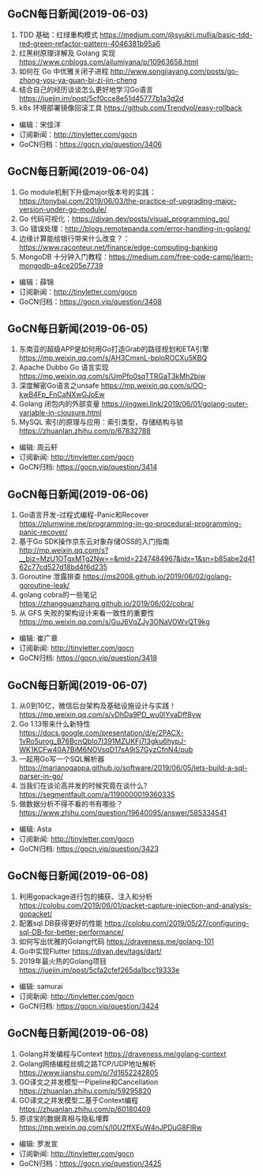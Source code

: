 ## GoCN每日新闻(2019-06-03)

1. TDD 基础：红绿重构模式 https://medium.com/@syukri.mullia/basic-tdd-red-green-refactor-pattern-4046381b95a6
2. 红黑树原理详解及 Golang 实现 https://www.cnblogs.com/ailumiyana/p/10963658.html
3. 如何在 Go 中优雅关闭子进程 http://www.songjiayang.com/posts/go-zhong-you-ya-guan-bi-zi-jin-cheng
4. 结合自己的经历谈谈怎么更好地学习Go语言 https://juejin.im/post/5cf0cce8e51d45777b1a3d2d
5. k8s 环境部署镜像回滚工具 https://github.com/Trendyol/easy-rollback

* 编辑：宋佳洋
* 订阅新闻：http://tinyletter.com/gocn
* GoCN归档：https://gocn.vip/question/3406


## GoCN每日新闻(2019-06-04)

1. Go module机制下升级major版本号的实践：https://tonybai.com/2019/06/03/the-practice-of-upgrading-major-version-under-go-module/
2. Go 代码可视化：https://divan.dev/posts/visual_programming_go/
3. Go 错误处理：http://blogs.remotepanda.com/error-handling-in-golang/ 
4. 边缘计算能给银行带来什么改变？：https://www.raconteur.net/finance/edge-computing-banking 
5. MongoDB 十分钟入门教程：https://medium.com/free-code-camp/learn-mongodb-a4ce205e7739 

- 编辑：薛锦
- 订阅新闻：http://tinyletter.com/gocn
- GoCN归档：https://gocn.vip/question/3408


## GoCN每日新闻(2019-06-05)

1. 东南亚的超级APP是如何用Go打造Grab的路径规划和ETA引擎 https://mp.weixin.qq.com/s/AH3CmxnL-bploROCXu5KBQ
2. Apache Dubbo Go 语言实现 https://mp.weixin.qq.com/s/UmPfo0sqTTRGaT3kMh2biw
3. 深度解密Go语言之unsafe https://mp.weixin.qq.com/s/OO-kwB4Fp_FnCaNXwGJoEw
4. Golang 闭包内的外部变量 https://jingwei.link/2019/06/01/golang-outer-variable-in-clousure.html
5. MySQL 索引的原理与应用：索引类型，存储结构与锁 https://zhuanlan.zhihu.com/p/67832788

- 编辑: 周云轩
- 订阅新闻: http://tinyletter.com/gocn
- GoCN归档: https://gocn.vip/question/3414

## GoCN每日新闻(2019-06-06)

1. Go语言开发-过程式编程-Panic和Recover https://plumwine.me/programming-in-go-procedural-programming-panic-recover/
2. 基于Go SDK操作京东云对象存储OSS的入门指南  http://mp.weixin.qq.com/s?__biz=MzU1OTgxMTg2Nw==&mid=2247484967&idx=1&sn=b85abe2d4162c77cd527d18bd4f6d235
3. Goroutine 泄露排查  https://ms2008.github.io/2019/06/02/golang-goroutine-leak/
4. golang cobra的一些笔记  https://zhangguanzhang.github.io/2019/06/02/cobra/
5. 从 GFS 失败的架构设计来看一致性的重要性 https://mp.weixin.qq.com/s/GuJ6VqZJy3ONaVOWvQT9kg

- 编辑: 崔广章
- 订阅新闻: http://tinyletter.com/gocn
- GoCN归档: https://gocn.vip/question/3418

## GoCN每日新闻(2019-06-07)

1. 从0到10亿，微信后台架构及基础设施设计与实践！https://mp.weixin.qq.com/s/vDhDa9PD_wu0lYvaDff8vw
2. Go 1.13带来什么新特性 https://docs.google.com/presentation/d/e/2PACX-1vRo5urog_B76BcnQbIo7I391MZUKFj7l3gku6hypJ-WK1KCFw40A7BiM6NOVsqD17sA9jS7GyzCfnN4/pub
3. 一起用Go写一个SQL解析器 https://marianogappa.github.io/software/2019/06/05/lets-build-a-sql-parser-in-go/
4. 当我们在谈论高并发的时候究竟在谈什么? https://segmentfault.com/a/1190000019360335
5. 做数据分析不得不看的书有哪些？https://www.zhihu.com/question/19640095/answer/585334541

- 编辑: Asta
- 订阅新闻: http://tinyletter.com/gocn
- GoCN归档: https://gocn.vip/question/3423

## GoCN每日新闻(2019-06-08)

1. 利用gopackage进行包的捕获、注入和分析 https://colobu.com/2019/06/01/packet-capture-injection-and-analysis-gopacket/
2. 配置sql.DB获得更好的性能 https://colobu.com/2019/05/27/configuring-sql-DB-for-better-performance/
3. 如何写出优雅的Golang代码 https://draveness.me/golang-101
4. Go中实现Flutter https://divan.dev/tags/dart/
5. 2019年最火热的Golang项目 https://juejin.im/post/5cfa2cfef265da1bcc19333e

- 编辑: samurai
- 订阅新闻: http://tinyletter.com/gocn
- GoCN归档: https://gocn.vip/question/3424

## GoCN每日新闻(2019-06-08) 
1. Golang并发编程与Context https://draveness.me/golang-context
2. Golang网络编程丝绸之路TCP/UDP地址解析 https://www.jianshu.com/p/7d1652242805
3. GO译文之并发模型一Pipeline和Cancellation https://zhuanlan.zhihu.com/p/59295820
4. GO译文之并发模型二基于Context编程 https://zhuanlan.zhihu.com/p/60180409
5. 原谅宝的数据真相与隐私埋葬 https://mp.weixin.qq.com/s/l0U2ffXEuW4nJPDuG8FlRw

- 编辑: 罗发宣
- 订阅新闻: http://tinyletter.com/gocn
- GoCN归档：https://gocn.vip/question/3425

